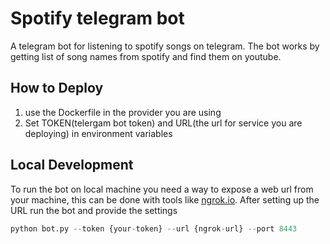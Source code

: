 # Spotify telegram bot
A telegram bot for listening to spotify songs on telegram.
The bot works by getting list of song names from spotify and find them on youtube.

## How to Deploy
1. use the Dockerfile in the provider you are using
2. Set TOKEN(telergam bot token) and URL(the url for service you are deploying) in environment variables

## Local Development
To run the bot on local machine you need a way to expose a web url from your machine, this can be done with tools like [ngrok.io](https://ngrok.com).
After setting up the URL run the bot and provide the settings
```python
python bot.py --token {your-token} --url {ngrok-url} --port 8443
```
